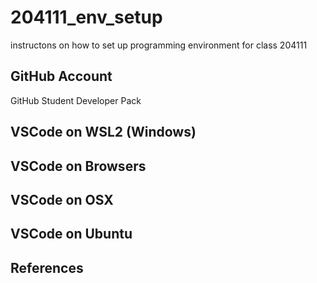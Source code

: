 # 204111_env_setup
instructons on how to set up programming environment for class 204111

## GitHub Account
GitHub Student Developer Pack

## VSCode on WSL2 (Windows)

## VSCode on Browsers

## VSCode on OSX

## VSCode on Ubuntu


## References
